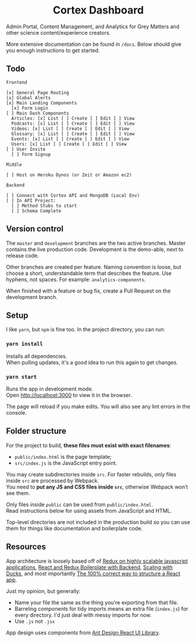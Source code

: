<h1 align="center">
  Cortex Dashboard
</h1>

Admin Portal, Content Management, and Analytics for Grey Matters and other science content/experience creators.

More extensive documentation can be found in `/docs`. Below should give you enough instructions to get started.

## Todo

```
Frontend

[x] General Page Routing  
[x] Global Alerts  
[x] Main Landing Components  
  [x] Form Login
[ ] Main Dash Components   
  Articles: [x] List [ ] Create [ ] Edit [ ] View  
  Podcasts: [x] List [ ] Create [ ] Edit [ ] View  
  Videos: [x] List [ ] Create [ ] Edit [ ] View  
  Glossary: [x] List [ ] Create [ ] Edit [ ] View  
  Events: [x] List [ ] Create [ ] Edit [ ] View  
  Users: [x] List [ ] Create [ ] Edit [ ] View  
[ ] User Invite
  [ ] Form Signup

Middle

[ ] Host on Heroku Dynos (or Zeit or Amazon ec2)

Backend

[ ] Connect with Cortex API and MongoDB (Local Env)  
[ ] In API Project:
  [ ] Method Stubs to start
  [ ] Schema Complete
```

## Version control

The `master` and `development` branches are the two active branches. Master contains the live production code. Development is the demo-able, next to release code.

Other branches are created per feature. Naming convention is loose, but choose a short, understandable term that describes the feature. Use hyphens, not spaces. For example: `analytics-components`.

When finished with a feature or bug fix, create a Pull Request on the development branch.

## Setup

I like `yarn`, but `npm` is fine too. In the project directory, you can run:

### `yarn install`

Installs all dependencies.<br>
When pulling updates, it's a good idea to run this again to get changes.

### `yarn start`

Runs the app in development mode.<br>
Open [http://localhost:3000](http://localhost:3000) to view it in the browser.

The page will reload if you make edits. You will also see any lint errors in the console.

## Folder structure

For the project to build, **these files must exist with exact filenames**:

* `public/index.html` is the page template;
* `src/index.js` is the JavaScript entry point.

You may create subdirectories inside `src`. For faster rebuilds, only files inside `src` are processed by Webpack.<br>
You need to **put any JS and CSS files inside `src`**, otherwise Webpack won’t see them.

Only files inside `public` can be used from `public/index.html`.<br>
Read instructions below for using assets from JavaScript and HTML.

Top-level directories are not included in the production build so you can use them for things like documentation and boilerplate code.

## Resources

App architecture is loosely based off of
[Redux on highly scalable javascript applications](https://medium.com/@alexmngn/how-to-use-redux-on-highly-scalable-javascript-applications-4e4b8cb5ef38), [React and Redux Boilerplate with Backend](http://jasonwatmore.com/post/2017/09/16/react-redux-user-registration-and-login-tutorial-example#private-route-jsx), [Scaling with Ducks](https://medium.freecodecamp.org/scaling-your-redux-app-with-ducks-6115955638be), and most importantly [The 100% correct way to structure a React app](https://hackernoon.com/the-100-correct-way-to-structure-a-react-app-or-why-theres-no-such-thing-3ede534ef1ed).

Just my opinion, but generally:
- Name your file the same as the thing you're exporting from that file.
- Barreling components for tidy imports means an extra file (`index.js`) for every directory. I'd just deal with messy imports for now.
- Use `.js` not `.jsx`

App design uses components from [Ant Design React UI Library](https://ant.design).
